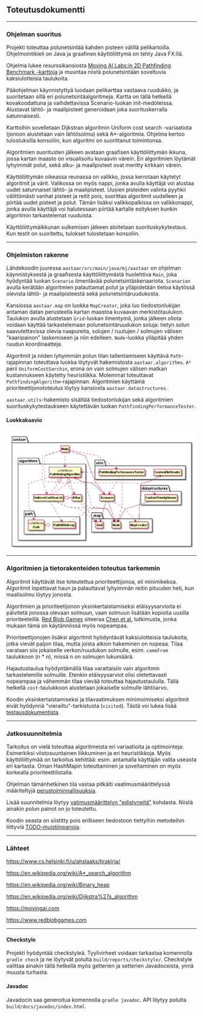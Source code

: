 ## Toteutusdokumentti

---

### Ohjelman suoritus

Projekti toteuttaa polunetsintää kahden pisteen välillä pelikartoilla. Ohjelmointikieli on Java ja graafinen käyttöliittymä on tehty Java FX:llä.

Ohjelma lukee resurssikansiosta [Moving AI Labs:in 2D Pathfinding Benchmark -karttoja](https://movingai.com/benchmarks/grids.html) ja muuntaa niistä polunetsintään soveltuvia kaksiulotteisia taulukoita.

Pääohjelman käynnistyttyä luodaan pelikarttaa vastaava ruudukko, ja suoritetaan sillä eri polunetsintäalgoritmeja. Kartta on tällä hetkellä kovakoodattuna ja vaihdettavissa Scenario-luokan init-medoteissa. Alustavat lähtö- ja maalipisteet generoidaan joka suorituskerralla satunnaisesti.

Karttoihin sovelletaan Dijkstran algoritmin Uniform cost search -variaatiota (jonoon alustetaan vain lähtösolmu) sekä A*-algoritmia. Ohjelma kertoo tulostuksilla konsoliin, kun algoritmi on suorittanut toimintonsa.

Algoritmien suoritusten jälkeen avataan graafisen käyttöliittymän ikkuna, jossa kartan maasto on visualisoitu kuvaavin värein. Eri algoritmien löytämät lyhyimmät polut, sekä alku- ja maalipisteet ovat meritty kirkkain värein.

Käyttöliittymän oikeassa reunassa on valikko, jossa kerrotaan käytetyt algoritmit ja värit. Valikossa on myös nappi, jonka avulla käyttäjä voi alustaa uudet satunnaiset lähtö- ja maalipisteet. Uusien pisteiden valinta pyyhkii välittömästi vanhat pisteet ja reitit pois, suorittaa algoritmit uudelleen ja piirtää uudet pisteet ja polut. Tämän lisäksi valikkopalkissa on valikkonappi, jonka avulla käyttäjä voi halutessaan piirtää kartalle esityksen kunkin algoritmin tarkastelemat ruuduista.

Käyttöliittymäikkunan sulkemisen jälkeen aloitetaan suorituskykytestaus. Kun testit on suoritettu, tulokset tulostetaan konsoliin.

---

### Ohjelmiston rakenne

Lähdekoodin juuressa <code>aastaar/src/main/java/mj/aastaar</code> on ohjelman käynnistyksestä ja graafisesta käyttöliittymästä huolehtiva <code>Main</code>, joka hyödyntää luokan <code>Scenario</code> ilmentävää polunetsintäskenaariota. <code>Scenarion</code> avulla kerätään algoritmien palauttamat polut ja ylläpidetään tietoa käytössä olevista lähtö- ja maalipisteestä sekä polunetsintäruudukosta.

Kansiossa <code>aastaar.map</code> on luokka <code>MapCreator</code>, joka luo tiedostonlukijan antaman datan perusteella kartan maastoa kuvaavan merkistötaulukon. Taulukon avulla alustetaan <code>Grid</code>-luokan ilmentymä, jonka jälkeen oliota voidaan käyttää tarkastelemaan polunetsintäruudukon soluja: tietyn solun saavutettavissa olevia naapureita, solujen / ruutujen / solmujen välisen "kaaripainon" laskemiseen ja niin edelleen. <code>Node</code>-luokka ylläpitää yhden ruudun koordinaatteja.

Algoritmit ja niiden lyhyimmän polun tilan tallentamiseen käyttävä <code>Path</code>-rajapinnan toteuttava luokka löytyvät hakemistosta <code>aastaar.algorithms</code>. <code>A*</code> perii <code>UniformCostSarchin</code>, erona on vain solmujen välisen matkan kustannukseen käytetty heuristiikka. Molemmat toteuttavat <code>PathfindingAlgorithm</code>-rajapinnan. Algoritmien käyttämä prioriteettijonototeutus löytyy kansiosta <code>aastaar.datastructures</code>. 

<code>aastaar.utils</code>-hakemisto sisältää tiedostonlukijan sekä algoritmien suorituskykytestaukseen käytettävän luokan <code>PathfindingPerformanceTester</code>.

#### Luokkakaavio

![Luokkakaavio](https://github.com/magael/aastaar/blob/master/documentation/luokkakaavio/kaavio.png)

---

### Algoritmien ja tietorakenteiden toteutus tarkemmin

Algoritmit käyttävät itse toteutettua prioriteettijonoa, eli minimikekoa. Algoritmit lopettavat haun ja palauttavat lyhyimmän reitin pituuden heti, kun maalisolmu löytyy jonosta.

Algoritmien ja prioriteetijonon yksinkertaistamiseksi etäisyysarvioita ei päivitetä jonossa olevaan solmuun, vaan solmuun lisätään kopioita uusilla prioriteeteillä. [Red Blob Games](https://www.redblobgames.com/pathfinding/a-star/implementation.html#algorithm) siteeraa [Chen et al.](https://www3.cs.stonybrook.edu/~rezaul/papers/TR-07-54.pdf) tutkimusta, jonka mukaan tämä on käytännössä myös nopeampaa.

Prioriteettijonojen lisäksi algoritmit hyödyntävät kaksiulotteisia taulukoita, jotka vievät paljon tilaa, mutta joista alkion hakeminen on nopeaa. Tilaa varataan siis jokaiselle verkon/ruudukon solmulle, esim. <code>cameFrom</code> taulukkoon (n * n), missä n on solmujen lukumäärä.

Hajautustaulua hyödyntämällä tilaa varattaisiin vain algoritmin tarkastelemille solmuille. Etenkin etäisyysarviot olisi oletettavasti nopeampaa ja vähemmän tilaa vievää toteuttaa hajautustaululla. Tällä hetkellä <code>cost</code>-taulukkoon alustetaan jokaiselle solmulle lähtöarvo.

Koodin yksinkertaistamiseksi ja tilavaatimuksen minimoimiseksi algoritmit eivät hyödynnä "vierailtu"-tarkistusta (<code>visited</code>). Tästä voi lukea lisää [testausdokumentista](https://github.com/magael/aastaar/blob/master/documentation/testaus.md).

---

### Jatkosuunnitelmia

Tarkoitus on vielä toteuttaa algoritmeista eri variaatioita ja optimointeja: Esimerkiksi viistosuuntainen liikkuminen ja eri heuristiikkoja. Myös käyttöliittymää on tarkoitus kehittää: esim. antamalla käyttäjän valita useasta eri kartasta. Oman HashMapin toteuttaminen ja soveltaminen on myös korkealla prioriteettilistalla.

Ohjelman tämänhetkinen tila vastaa pitkälti vaatimusmäärittelyssä määriteltyjä [perustoiminnallisuuksia](https://github.com/magael/aastaar/blob/master/documentation/maarittely.md#perustoiminnallisuuksia).

Lisää suunnitelmia löytyy [vatimusmäärittelyn "edistyneitä"](https://github.com/magael/aastaar/blob/master/documentation/maarittely.md#edistyneit%C3%A4--jatkokehityksen-toiminnallisuuksia) kohdasta. Niistä ainakin polun painot on jo toteutettu.

Koodin seasta on siistitty pois erilliseen tiedostoon tiettyihin metodeihin liittyviä [TODO-muistiinpanoja](https://github.com/magael/aastaar/blob/master/documentation/todo.md).

---

### Lähteet

https://www.cs.helsinki.fi/u/ahslaaks/tirakirja/

https://en.wikipedia.org/wiki/A*_search_algorithm

https://en.wikipedia.org/wiki/Binary_heap

https://en.wikipedia.org/wiki/Dijkstra%27s_algorithm

https://movingai.com

https://www.redblobgames.com

---

#### Checkstyle

Projekti hyödyntää checkstyleä. Tyylivirheet voidaan tarkastaa komennolla <code>gradle check</code> ja ne löytyvät polulta <code>build/reports/checkstyle/</code>. Checkstyle valittaa ainakin tällä hetkellä myös getterien ja setterien Javadoceista, ynnä muusta turhasta.

#### Javadoc

Javadocin saa generoitua komennolla <code>gradle javadoc</code>. API löytyy polulta <code>build/docs/javadoc/index.html</code>.